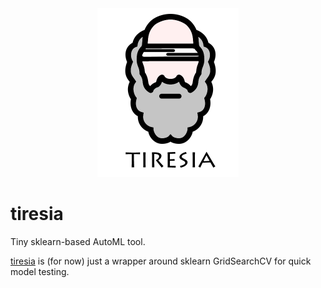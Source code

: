 <div align="center"> 
    <img src="docs/tiresia.png" width=226 height=270>
</div>

# tiresia
Tiny sklearn-based AutoML tool.

[tiresia](https://en.wikipedia.org/wiki/Tiresias) is (for now) just a wrapper around sklearn GridSearchCV for quick model testing.
